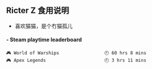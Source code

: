 ## Ricter Z 食用说明
- 喜欢猫猫，是个冇猫孤儿

<!-- steam-box start -->
#### - Steam playtime leaderboard
```text
🎮 World of Warships                 🕘 60 hrs 8 mins
🎮 Apex Legends                      🕘 3 hrs 11 mins
```
<!-- Powered by https://github.com/YouEclipse/steam-box . -->
<!-- steam-box end -->
